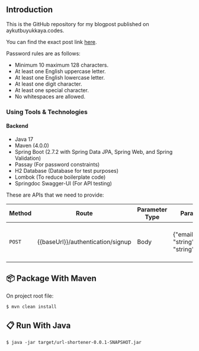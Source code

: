 ## Introduction

This is the GitHub repository for my blogpost published on aykutbuyukkaya.codes.

You can find the exact post link [here](https://www.aykutbuyukkaya.codes/how-to-validate-passwords-with-constraints-in-java-spring/).

Password rules are as follows:

* Minimum 10 maximum 128 characters.
* At least one English uppercase letter.
* At least one English lowercase letter.
* At least one digit character.
* At least one special character.
* No whitespaces are allowed.

### Using Tools & Technologies

#### Backend
* Java 17
* Maven (4.0.0)
* Spring Boot (2.7.2 with Spring Data JPA, Spring Web, and Spring Validation)
* Passay (For password constraints)
* H2 Database (Database for test purposes)
* Lombok (To reduce boilerplate code)
* Springdoc Swagger-UI (For API testing)

These are APIs that we need to provide:

| Method   | Route                             | Parameter Type | Parameter Info                                                           | Description                                    |
|----------|-----------------------------------|----------------|--------------------------------------------------------------------------|------------------------------------------------|
| `POST`   | {{baseUrl}}/authentication/signup | Body           | {"email": "string","password": "string"}                                 | User sign up process with password validation. |
                                                                                                                             

## :package: Package With Maven

On project root file:

```console
$ mvn clean install
```

## :clipboard: Run With Java

```console
$ java -jar target/url-shortener-0.0.1-SNAPSHOT.jar
```


